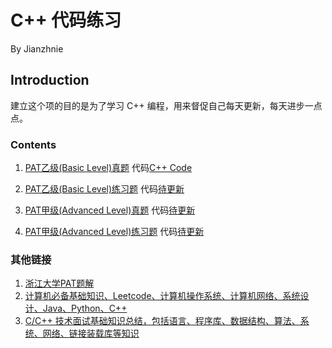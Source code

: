 # C++ 代码练习
By Jianzhnie

## Introduction

建立这个项的目的是为了学习 C++ 编程，用来督促自己每天更新，每天进步一点点。

### Contents
1. [PAT乙级(Basic Level)真题](https://www.nowcoder.com/pat/6/problems)  代码[C++ Code](https://github.com/jianzhnie/learnc/tree/master/pateasy1)

2. [PAT乙级(Basic Level)练习题](https://www.nowcoder.com/pat/2/problems)  代码[待更新]()

3. [PAT甲级(Advanced Level)真题](https://www.nowcoder.com/pat/5/problems)  代码[待更新]()

4. [PAT甲级(Advanced Level)练习题](https://www.nowcoder.com/pat/1/problems) 代码[待更新]()


### 其他链接
1. [ 浙江大学PAT题解](https://github.com/liuchuo/PAT)
2. [计算机必备基础知识、Leetcode、计算机操作系统、计算机网络、系统设计、Java、Python、C++](https://github.com/CyC2018/CS-Notes)
3. [C/C++ 技术面试基础知识总结，包括语言、程序库、数据结构、算法、系统、网络、链接装载库等知识](https://github.com/huihut/interview)
